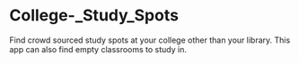 # College-_Study_Spots
Find crowd sourced study spots at your college other than your library. This app can also find empty classrooms to study in.
